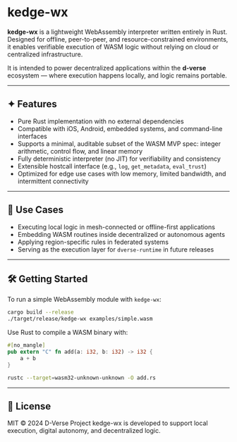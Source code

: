 # kedge-wx

**kedge-wx** is a lightweight WebAssembly interpreter written entirely in Rust.
Designed for offline, peer-to-peer, and resource-constrained environments, it enables verifiable execution of WASM logic without relying on cloud or centralized infrastructure.

It is intended to power decentralized applications within the **d-verse** ecosystem — where execution happens locally, and logic remains portable.

---

## ✦ Features

* Pure Rust implementation with no external dependencies
* Compatible with iOS, Android, embedded systems, and command-line interfaces
* Supports a minimal, auditable subset of the WASM MVP spec: integer arithmetic, control flow, and linear memory
* Fully deterministic interpreter (no JIT) for verifiability and consistency
* Extensible hostcall interface (e.g., `log`, `get_metadata`, `eval_trust`)
* Optimized for edge use cases with low memory, limited bandwidth, and intermittent connectivity

---

## 🚀 Use Cases

* Executing local logic in mesh-connected or offline-first applications
* Embedding WASM routines inside decentralized or autonomous agents
* Applying region-specific rules in federated systems
* Serving as the execution layer for `dverse-runtime` in future releases

---

## 🛠 Getting Started

To run a simple WebAssembly module with `kedge-wx`:

```bash
cargo build --release
./target/release/kedge-wx examples/simple.wasm
```

Use Rust to compile a WASM binary with:

```rust
#[no_mangle]
pub extern "C" fn add(a: i32, b: i32) -> i32 {
    a + b
}
```

```bash
rustc --target=wasm32-unknown-unknown -O add.rs
```

---

## 📄 License

MIT © 2024 D-Verse Project
kedge-wx is developed to support local execution, digital autonomy, and decentralized logic.
